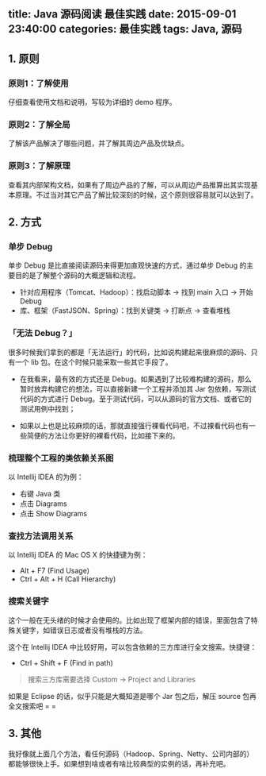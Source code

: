 title: Java 源码阅读 最佳实践
date: 2015-09-01 23:40:00
categories: 最佳实践
tags: Java, 源码
---

## 1. 原则


### 原则1：了解使用

仔细查看使用文档和说明，写较为详细的 demo 程序。

### 原则2：了解全局

了解该产品解决了哪些问题，并了解其周边产品及优缺点。

### 原则3：了解原理

查看其内部架构文档，如果有了周边产品的了解，可以从周边产品推算出其实现基本原理。不过当对其它产品了解比较深刻的时候，这个原则很容易就可以达到了。

<!-- more -->

## 2. 方式

### 单步 Debug

单步 Debug 是比直接阅读源码来得更加直观快速的方式，通过单步 Debug 的主要目的是了解整个源码的大概逻辑和流程。

* 针对应用程序（Tomcat、Hadoop）：找启动脚本 -> 找到 main 入口 -> 开始 Debug
* 库、框架（FastJSON、Spring）：找到关键类 -> 打断点 -> 查看堆栈

### 「无法 Debug？」

很多时候我们拿到的都是「无法运行」的代码，比如说构建起来很麻烦的源码、只有一个 lib 包。在这个时候只能采取一些其它手段了。

* 在我看来，最有效的方式还是 Debug。如果遇到了比较难构建的源码，那么暂时放弃构建它的想法，可以直接新建一个工程并添加其 Jar 包依赖，写测试代码的方式进行 Debug。至于测试代码，可以从源码的官方文档、或者它的测试用例中找到；

* 如果以上也是比较麻烦的话，那就直接强行裸看代码吧，不过裸看代码也有一些简便的方法让你更好的裸看代码，比如接下来的。


### 梳理整个工程的类依赖关系图

以 Intellij IDEA 的为例：


* 右键 Java 类
* 点击 Diagrams
* 点击 Show Diagrams


### 查找方法调用关系

以 Intellij IDEA 的 Mac OS X 的快捷键为例：

* Alt + F7 (Find Usage)
* Ctrl + Alt + H (Call Hierarchy)


### 搜索关键字

这个一般在无头绪的时候才会使用的。比如出现了框架内部的错误，里面包含了特殊关键字，如错误日志或者没有堆栈的方法。

这个在 Intellij IDEA 中比较好用，可以包含依赖的三方库进行全文搜索。快捷键：

* Ctrl + Shift + F (Find in path)

> 搜索三方库需要选择 Custom -> Project and Libraries

如果是 Eclipse 的话，似乎只能是大概知道是哪个 Jar 包之后，解压 source 包再全文搜索吧 = =

## 3. 其他

我好像就上面几个方法，看任何源码（Hadoop、Spring、Netty、公司内部的）都能够很快上手。如果想到啥或者有啥比较典型的实例的话，再补充吧。
